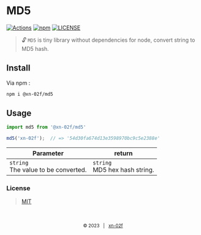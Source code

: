 # MD5

[![Actions](https://img.shields.io/github/actions/workflow/status/xn-02f/md5/test.yml?style=flat-square&logo=github)](https://github.com/xn-02f/md5/actions)
[![npm](https://img.shields.io/npm/v/@xn-02f/md5.svg?style=flat-square&logo=npm)](https://www.npmjs.com/package/@xn-02f/md5)
[![LICENSE](https://img.shields.io/github/license/xn-02f/md5.svg?style=flat-square&logo=opensourceinitiative)](https://github.com/xn-02f/md5/blob/main/LICENSE)
> 🔓 `MD5` is tiny library without dependencies for node, convert string to MD5 hash.

## Install

Via npm :

```bash
npm i @xn-02f/md5
```

## Usage

```javascript
import md5 from '@xn-02f/md5'

md5('xn-02f');  // => '54d30fa674d13e3598970bc9c5e2388e'
```

Parameter | return
-- | --
`string`<br>The value to be converted. | `string`<br>MD5 hex hash string.

### License

> [MIT](https://github.com/xn-02f/md5/blob/main/LICENSE)

<br>
<br>
<div align=center>
    <sub>
        &copy; 2023 &nbsp; | &nbsp; <a href="https://xn-02f.github.io" target="_blank">xn-02f</a>
    </sub>
</div>
